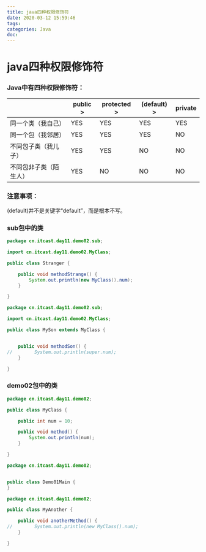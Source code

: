 ```yaml
---
title: java四种权限修饰符
date: 2020-03-12 15:59:46
tags:
categories: Java
doc:
---
```


# java四种权限修饰符

### Java中有四种权限修饰符：

|                        | public  > | protected   > | (default)   > | private |
| ---------------------- | --------- | ------------- | ------------- | ------- |
| 同一个类（我自己）     | YES       | YES           | YES           | YES     |
| 同一个包（我邻居）     | YES       | YES           | YES           | NO      |
| 不同包子类（我儿子）   | YES       | YES           | NO            | NO      |
| 不同包非子类（陌生人） | YES       | NO            | NO            | NO      |



### 注意事项：

(default)并不是关键字“default”，而是根本不写。


### sub包中的类

```java
package cn.itcast.day11.demo02.sub;

import cn.itcast.day11.demo02.MyClass;

public class Stranger {

    public void methodStrange() {
        System.out.println(new MyClass().num);
    }

}

```

```java
package cn.itcast.day11.demo02.sub;

import cn.itcast.day11.demo02.MyClass;

public class MySon extends MyClass {


    public void methodSon() {
//        System.out.println(super.num);
    }

}

```



### demo02包中的类

```java
package cn.itcast.day11.demo02;

public class MyClass {

    public int num = 10;

    public void method() {
        System.out.println(num);
    }

}

```

```java
package cn.itcast.day11.demo02;


public class Demo01Main {
}

```

```java
package cn.itcast.day11.demo02;

public class MyAnother {

    public void anotherMethod() {
//        System.out.println(new MyClass().num);
    }

}

```

